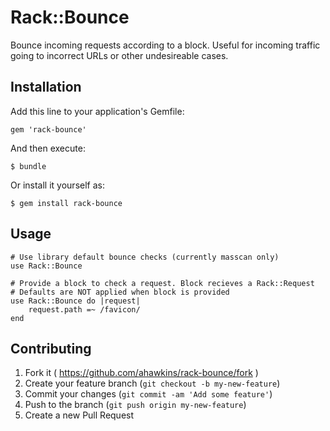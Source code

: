 # Rack::Bounce

Bounce incoming requests according to a block. Useful for incoming
traffic going to incorrect URLs or other undesireable cases.

## Installation

Add this line to your application's Gemfile:

    gem 'rack-bounce'

And then execute:

    $ bundle

Or install it yourself as:

    $ gem install rack-bounce

## Usage

    # Use library default bounce checks (currently masscan only)
    use Rack::Bounce

    # Provide a block to check a request. Block recieves a Rack::Request
    # Defaults are NOT applied when block is provided
    use Rack::Bounce do |request|
        request.path =~ /favicon/
    end

## Contributing

1. Fork it ( https://github.com/ahawkins/rack-bounce/fork )
2. Create your feature branch (`git checkout -b my-new-feature`)
3. Commit your changes (`git commit -am 'Add some feature'`)
4. Push to the branch (`git push origin my-new-feature`)
5. Create a new Pull Request
